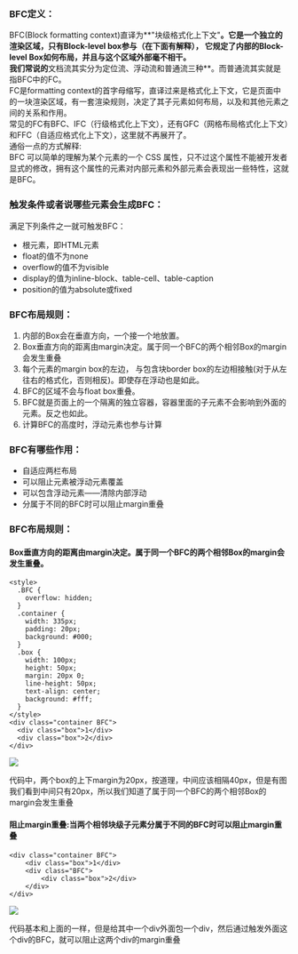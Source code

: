 ### BFC定义：
BFC(Block formatting context)直译为**"块级格式化上下文"**。它是一个独立的渲染区域，只有Block-level box参与（在下面有解释）， 它规定了内部的Block-level Box如何布局，并且与这个区域外部毫不相干。<br>
我们常说的**文档流其实分为定位流、浮动流和普通流三种**。而普通流其实就是指BFC中的FC。<br>
FC是formatting context的首字母缩写，直译过来是格式化上下文，它是页面中的一块渲染区域，有一套渲染规则，决定了其子元素如何布局，以及和其他元素之间的关系和作用。<br>
常见的FC有BFC、IFC（行级格式化上下文），还有GFC（网格布局格式化上下文）和FFC（自适应格式化上下文），这里就不再展开了。<br>
通俗一点的方式解释:<br>
BFC 可以简单的理解为某个元素的一个 CSS 属性，只不过这个属性不能被开发者显式的修改，拥有这个属性的元素对内部元素和外部元素会表现出一些特性，这就是BFC。<br>

### 触发条件或者说哪些元素会生成BFC：
满足下列条件之一就可触发BFC：<br>

- 根元素，即HTML元素
- float的值不为none
- overflow的值不为visible
- display的值为inline-block、table-cell、table-caption
- position的值为absolute或fixed
　　
### BFC布局规则：

1. 内部的Box会在垂直方向，一个接一个地放置。
1. Box垂直方向的距离由margin决定。属于同一个BFC的两个相邻Box的margin会发生重叠
1. 每个元素的margin box的左边， 与包含块border box的左边相接触(对于从左往右的格式化，否则相反)。即使存在浮动也是如此。
1. BFC的区域不会与float box重叠。
1. BFC就是页面上的一个隔离的独立容器，容器里面的子元素不会影响到外面的元素。反之也如此。
1. 计算BFC的高度时，浮动元素也参与计算

### BFC有哪些作用：

- 自适应两栏布局
- 可以阻止元素被浮动元素覆盖
- 可以包含浮动元素——清除内部浮动
- 分属于不同的BFC时可以阻止margin重叠


### BFC布局规则：
#### Box垂直方向的距离由margin决定。属于同一个BFC的两个相邻Box的margin会发生重叠。

	<style>
	  .BFC {
	    overflow: hidden;
	  }
	  .container {
	    width: 335px;
	    padding: 20px;
	    background: #000;
	  }
	  .box {
	    width: 100px;
	    height: 50px;
	    margin: 20px 0;
	    line-height: 50px;
	    text-align: center;
	    background: #fff;
	  }
	</style>
	<div class="container BFC">
	  <div class="box">1</div>
	  <div class="box">2</div>
	</div>

![](1)<br>

代码中，两个box的上下margin为20px，按道理，中间应该相隔40px，但是有图我们看到中间只有20px，所以我们知道了属于同一个BFC的两个相邻Box的margin会发生重叠<br>

#### 阻止margin重叠:当两个相邻块级子元素分属于不同的BFC时可以阻止margin重叠

	<div class="container BFC">
		<div class="box">1</div>
		<div class="BFC">
			<div class="box">2</div>
		</div>
	</div>

![](2)<br>

代码基本和上面的一样，但是给其中一个div外面包一个div，然后通过触发外面这个div的BFC，就可以阻止这两个div的margin重叠<br>
